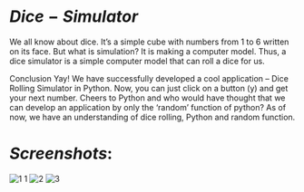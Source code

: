 # $Dice-Simulator$

We all know about dice. It’s a simple cube with numbers from 1 to 6 written on its face. But what is simulation? It is making a computer model. Thus, a dice simulator is a simple computer model that can roll a dice for us.

Conclusion Yay! We have successfully developed a cool application – Dice Rolling Simulator in Python. Now, you can just click on a button (y) and get your next number. Cheers to Python and who would have thought that we can develop an application by only the ‘random’ function of python? As of now, we have an understanding of dice rolling, Python and random function.

# $Screenshots:$
![1 1](https://user-images.githubusercontent.com/82816210/134211674-38bd89a5-a5d6-4e8a-8273-9a39ed0cb44d.png)
![2](https://user-images.githubusercontent.com/82816210/134212736-57412db8-b5eb-4206-8be8-ae0400dd7432.png)
![3](https://user-images.githubusercontent.com/82816210/134212795-c724ddce-c0ec-48a4-86f2-7de44ae73008.png)
